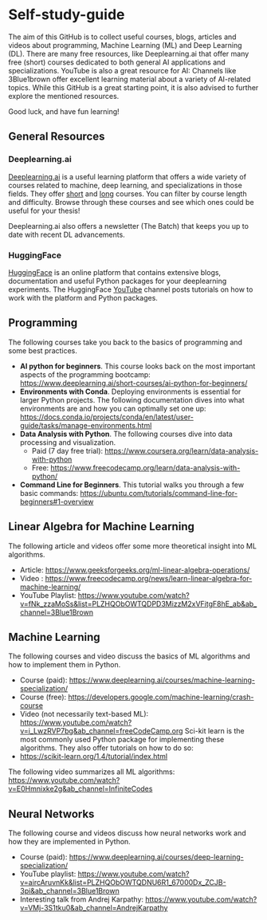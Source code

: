 # Self-study-guide
The aim of this GitHub is to collect useful courses, blogs, articles and videos about programming, Machine Learning (ML) and Deep Learning (DL). There are many free resources, like Deeplearning.ai that offer many free (short) courses dedicated to both general AI applications and specializations. YouTube is also a great resource for AI: Channels like 3Blue1brown offer excellent learning material about a variety of AI-related topics. While this GitHub is a great starting point, it is also advised to further explore the mentioned resources.

Good luck, and have fun learning!

## General Resources
### Deeplearning.ai
[Deeplearning.ai](https://www.deeplearning.ai/) is a useful learning platform that offers a wide variety of courses related to machine, deep learning, and specializations in those fields.
They offer [short](https://www.deeplearning.ai/courses/?courses_date_desc%5BrefinementList%5D%5Bcourse_type%5D%5B0%5D=Short%20Courses) and [long](https://www.deeplearning.ai/courses/?courses_date_desc%5BrefinementList%5D%5Bcourse_type%5D%5B0%5D=Courses) courses. You can filter by course length and difficulty. Browse through these courses and see which ones could be useful for your thesis!

Deeplearning.ai also offers a newsletter (The Batch) that keeps you up to date with recent DL advancements.

### HuggingFace
[HuggingFace](https://huggingface.co/) is an online platform that contains extensive blogs, documentation and useful Python packages for your deeplearning experiments. The HuggingFace [YouTube](https://www.youtube.com/@HuggingFace) channel posts tutorials on how to work with the platform and Python packages.

## Programming
The following courses take you back to the basics of programming and some best practices.
-	**AI python for beginners**. This course looks back on the most important aspects of the programming bootcamp: https://www.deeplearning.ai/short-courses/ai-python-for-beginners/ 
-	**Environments with Conda**. Deploying environments is essential for larger Python projects. The following documentation dives into what environments are and how you can optimally set one up: https://docs.conda.io/projects/conda/en/latest/user-guide/tasks/manage-environments.html
-	**Data Analysis with Python**. The following courses dive into data processing and visualization.
    - Paid (7 day free trial): https://www.coursera.org/learn/data-analysis-with-python
    - Free: https://www.freecodecamp.org/learn/data-analysis-with-python/
-    **Command Line for Beginners**. This tutorial walks you through a few basic commands: https://ubuntu.com/tutorials/command-line-for-beginners#1-overview
  
## Linear Algebra for Machine Learning
The following article and videos offer some more theoretical insight into ML algorithms.
- Article: https://www.geeksforgeeks.org/ml-linear-algebra-operations/ 
- Video : https://www.freecodecamp.org/news/learn-linear-algebra-for-machine-learning/ 
- YouTube Playlist: https://www.youtube.com/watch?v=fNk_zzaMoSs&list=PLZHQObOWTQDPD3MizzM2xVFitgF8hE_ab&ab_channel=3Blue1Brown
  
## Machine Learning
The following courses and video discuss the basics of ML algorithms and how to implement them in Python.
-	Course (paid): https://www.deeplearning.ai/courses/machine-learning-specialization/
-	Course (free): https://developers.google.com/machine-learning/crash-course
-	Video (not necessarily text-based ML): https://www.youtube.com/watch?v=i_LwzRVP7bg&ab_channel=freeCodeCamp.org
Sci-kit learn is the most commonly used Python package for implementing these algorithms. They also offer tutorials on how to do so:
-    https://scikit-learn.org/1.4/tutorial/index.html

The following video summarizes all ML algorithms: https://www.youtube.com/watch?v=E0Hmnixke2g&ab_channel=InfiniteCodes

## Neural Networks
The following course and videos discuss how neural networks work and how they are implemented in Python.
-	Course (paid): https://www.deeplearning.ai/courses/deep-learning-specialization/ 
-	YouTube playlist: https://www.youtube.com/watch?v=aircAruvnKk&list=PLZHQObOWTQDNU6R1_67000Dx_ZCJB-3pi&ab_channel=3Blue1Brown 
-	Interesting talk from Andrej Karpathy: https://www.youtube.com/watch?v=VMj-3S1tku0&ab_channel=AndrejKarpathy 


